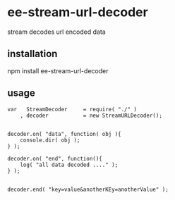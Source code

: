 # ee-stream-url-decoder

stream decodes url encoded data

## installation

npm install ee-stream-url-decoder

## usage 

	
	var   StreamDecoder 	= require( "./" )
		, decoder 			= new StreamURLDecoder();


	decoder.on( "data", function( obj ){
		console.dir( obj );
	} );

	decoder.on( "end", function(){
		log( "all data decoded ...." );
	} );


	decoder.end( "key=value&anotherKEy=anotherValue" );